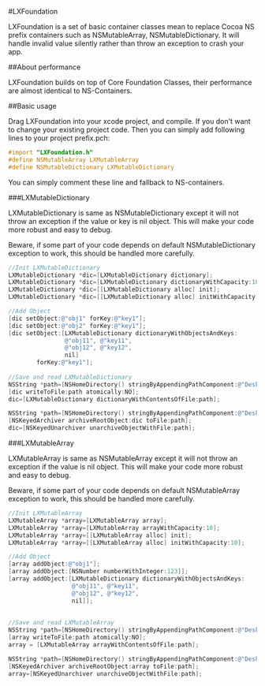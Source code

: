 #LXFoundation

LXFoundation is a set of basic container classes mean to replace Cocoa NS prefix containers such as NSMutableArray, NSMutableDictionary. It will handle invalid value silently rather than throw an exception to crash your app.

##About performance

LXFoundation builds on top of Core Foundation Classes, their performance are almost identical to NS-Containers. 

##Basic usage

Drag LXFoundation into your xcode project, and compile. If you don't want to change your existing project code. Then you can simply add following lines to your project prefix.pch:

```objective-c
#import "LXFoundation.h"
#define NSMutableArray LXMutableArray
#define NSMutableDictionary LXMutableDictionary
```
You can simply comment these line and fallback to NS-containers.

###LXMutableDictionary

LXMutableDictionary is same as NSMutableDictionary except it will not throw an exception if the value or key is nil object. This will make your code more robust and easy to debug. 

Beware, if some part of your code depends on default NSMutableDictionary exception to work, this should be handled more carefully. 

```objective-c
//Init LXMutableDictionary
LXMutableDictionary *dic=[LXMutableDictionary dictionary];
LXMutableDictionary *dic=[LXMutableDictionary dictionaryWithCapacity:10];
LXMutableDictionary *dic=[[LXMutableDictionary alloc] init];
LXMutableDictionary *dic=[[LXMutableDictionary alloc] initWithCapacity:10];

//Add Object
[dic setObject:@"obj1" forKey:@"key1"];
[dic setObject:@"obj2" forKey:@"key1"];
[dic setObject:[LXMutableDictionary dictionaryWithObjectsAndKeys:
				@"obj11", @"key11",
				@"obj12", @"key12",
				nil]
		forKey:@"key1"];
		
//Save and read LXMutableDictionary
NSString *path=[NSHomeDirectory() stringByAppendingPathComponent:@"Desktop/testDic.plist"];
[dic writeToFile:path atomically:NO];
dic=[LXMutableDictionary dictionaryWithContentsOfFile:path];

NSString *path=[NSHomeDirectory() stringByAppendingPathComponent:@"Desktop/testDic.dat"];
[NSKeyedArchiver archiveRootObject:dic toFile:path];
dic=[NSKeyedUnarchiver unarchiveObjectWithFile:path];
```

###LXMutableArray

LXMutableArray is same as NSMutableArray except it will not throw an exception if the value is nil object. This will make your code more robust and easy to debug. 

Beware, if some part of your code depends on default NSMutableArray exception to work, this should be handled more carefully. 

```objective-c
//Init LXMutableArray
LXMutableArray *array=[LXMutableArray array];
LXMutableArray *array=[LXMutableArray arrayWithCapacity:10];
LXMutableArray *array=[[LXMutableArray alloc] init];
LXMutableArray *array=[[LXMutableArray alloc] initWithCapacity:10];

//Add Object
[array addObject:@"obj1"];
[array addObject:[NSNumber numberWithInteger:123]];
[array addObject:[LXMutableDictionary dictionaryWithObjectsAndKeys:
				  @"obj11", @"key11",
				  @"obj12", @"key12",
				  nil]];
				  
		
//Save and read LXMutableArray
NSString *path=[NSHomeDirectory() stringByAppendingPathComponent:@"Desktop/array.plist"];
[array writeToFile:path atomically:NO];
array = [LXMutableArray arrayWithContentsOfFile:path];

NSString *path=[NSHomeDirectory() stringByAppendingPathComponent:@"Desktop/array.dat"];
[NSKeyedArchiver archiveRootObject:array toFile:path];
array=[NSKeyedUnarchiver unarchiveObjectWithFile:path];
```
